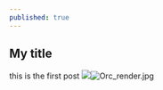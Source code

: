 ```yaml
---
published: true
---
```

## My title

this is the first post
![]({{site.baseurl}}/_posts/Orc_render.jpg)![Orc_render.jpg]({{site.baseurl}}/_posts/Orc_render.jpg)

